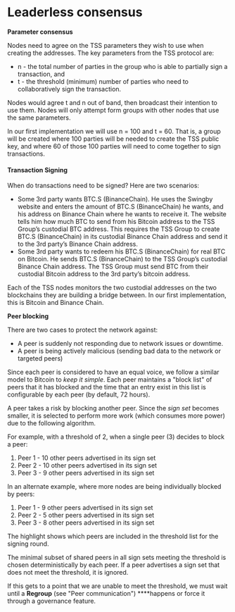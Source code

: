 # Leaderless consensus

**Parameter consensus**

Nodes need to agree on the TSS parameters they wish to use when creating the addresses.  The key parameters from the TSS protocol are:

* n - the total number of parties in the group who is able to partially sign a transaction, and
* t - the threshold \(minimum\) number of parties who need to collaboratively sign the transaction.

Nodes would agree t and n out of band, then broadcast their intention to use them. Nodes will only attempt form groups with other nodes that use the same parameters.

In our first implementation we will use n = 100 and t = 60.  That is, a group will be created where 100 parties will be needed to create the TSS public key, and where 60 of those 100  parties will need to come together to sign transactions.

#### Transaction Signing

When do transactions need to be signed?  Here are two scenarios:

* Some 3rd party wants BTC.S \(BinanceChain\).  He uses the Swingby website and enters the amount of BTC.S \(BinanceChain\) he wants, and his address on Binance Chain where he wants to receive it.  The website tells him how much BTC to send from his Bitcoin address to the TSS Group’s custodial BTC address. This requires the TSS Group to create BTC.S \(BinanceChain\) in its custodial Binance Chain address and send it to the 3rd party’s Binance Chain address.
* Some 3rd party wants to redeem his BTC.S \(BinanceChain\) for real BTC on Bitcoin.  He sends BTC.S \(BinanceChain\) to the TSS Group’s custodial Binance Chain address. The TSS Group must send BTC from their custodial Bitcoin address to the 3rd party’s bitcoin address.

Each of the TSS nodes monitors the two custodial addresses on the two blockchains they are building a bridge between.  In our first implementation, this is Bitcoin and Binance Chain.

**Peer blocking**

There are two cases to protect the network against:

* A peer is suddenly not responding due to network issues or downtime.
* A peer is being actively malicious \(sending bad data to the network or targeted peers\)

Since each peer is considered to have an equal voice, we follow a similar model to Bitcoin to _keep it simple_. Each peer maintains a "block list" of peers that it has blocked and the time that an entry exist in this list is configurable by each peer \(by default, 72 hours\).

A peer takes a risk by blocking another peer. Since the _sign set_ becomes smaller, it is selected to perform more work \(which consumes more power\) due to the following algorithm.

For example, with a threshold of 2, when a single peer \(3\) decides to block a peer:

1. Peer 1 - 10 other peers advertised in its sign set
2. Peer 2 - 10 other peers advertised in its sign set
3. Peer 3 - 9 other peers advertised in its sign set

In an alternate example, where more nodes are being individually blocked by peers:

1. Peer 1 - 9 other peers advertised in its sign set
2. Peer 2 - 5 other peers advertised in its sign set
3. Peer 3 - 8 other peers advertised in its sign set

The highlight shows which peers are included in the threshold list for the signing round.

The minimal subset of shared peers in all sign sets meeting the threshold is chosen deterministically by each peer. If a peer advertises a sign set that does not meet the threshold, it is ignored.

If this gets to a point that we are unable to meet the threshold, we must wait until a **Regroup** \(see "Peer communication"\) ****happens or force it through a governance feature.

